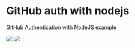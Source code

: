 # GitHub auth with nodejs
GitHub Authentication with NodeJS example

<img src="https://cdn.discordapp.com/attachments/843124091120386060/1125856031734513774/image.png">
<img src="https://media.discordapp.net/attachments/843124091120386060/1125856083290894468/image.png?width=993&height=473">